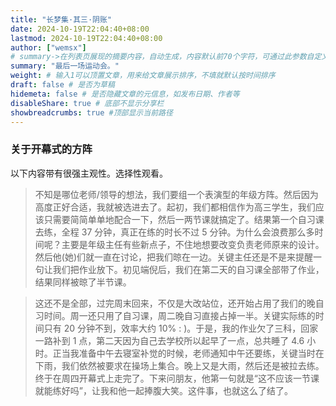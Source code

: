 ```yaml
---
title: "长梦集·其三·阴账"
date: 2024-10-19T22:04:40+08:00
lastmod: 2024-10-19T22:04:40+08:00
author: ["wemsx"]
# summary->在列表页展现的摘要内容，自动生成，内容默认前70个字符，可通过此参数自定义，一般无需专门设置
summary: "最后一场运动会。"
weight: # 输入1可以顶置文章，用来给文章展示排序，不填就默认按时间排序
draft: false # 是否为草稿
hidemeta: false # 是否隐藏文章的元信息，如发布日期、作者等
disableShare: true # 底部不显示分享栏
showbreadcrumbs: true #顶部显示当前路径
---
```


### 关于开幕式的方阵

以下内容带有很强主观性。选择性观看。

> 不知是哪位老师/领导的想法，我们要组一个表演型的年级方阵。然后因为高度正好合适，我就被选进去了。起初，我们都相信作为高三学生，我们应该只需要简简单单地配合一下，然后一两节课就搞定了。结果第一个自习课去练，全程 37 分钟，真正在练的时长不过 5 分钟。为什么会浪费那么多时间呢？主要是年级主任有些新点子，不住地想要改变负责老师原来的设计。然后他(她)们就一直在讨论，把我们晾在一边。关键主任还是不是来提醒一句让我们把作业放下。初见端倪后，我们在第二天的自习课全部带了作业，结果同样被晾了半节课。

> 这还不是全部，过完周末回来，不仅是大改站位，还开始占用了我们的晚自习时间。周一还只用了自习课，周二晚自习直接占掉一半。关键实际练的时间只有 20 分钟不到，效率大约 10% : )。于是，我的作业欠了三科，回家一路补到 1 点，第二天因为自己去学校所以起早了一点，总共睡了 4.6 小时。正当我准备中午去寝室补觉的时候，老师通知中午还要练，关键当时在下雨，我们依然被要求在操场上集合。晚上又是大雨，然后还是被拉去练。终于在周四开幕式上走完了。下来问朋友，他第一句就是“这不应该一节课就能练好吗”，让我和他一起捧腹大笑。这件事，也就这么了结了。
